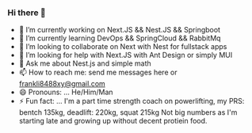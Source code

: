 ### Hi there 👋

- 🔭 I’m currently working on Next.JS && Nest.JS && Springboot
- 🌱 I’m currently learning DevOps && SpringCloud && RabbitMq
- 👯 I’m looking to collaborate on Next with Nest for fullstack apps 
- 🤔 I’m looking for help with Next.JS with Ant Design or simply MUI
- 💬 Ask me about Nest.js and simple math
- 📫 How to reach me: send me messages here or frankli8488xy@gmail.com
- 😄 Pronouns: ... He/Him/Man
- ⚡ Fun fact: ... I'm a part time strength coach on powerlifting, my PRS: bentch 135kg, deadlift: 220kg, squat 215kg Not big numbers as I'm starting late
 and growing up without decent protiein food.

